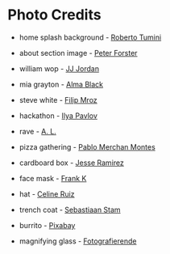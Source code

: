 # Photo Credits
* home splash background - <a href="https://unsplash.com/@robertotmn">Roberto Tumini</a>
* about section image -  <a href="https://unsplash.com/@peter_forster">Peter Forster</a>
* william wop - <a href="https://unsplash.com/@jjjordan">JJ Jordan</a>
* mia grayton - <a href="https://unsplash.com/@alma_black">Alma Black</a>
* steve white - <a href="https://unsplash.com/@mroz">Filip Mroz</a>
* hackathon - <a href="https://unsplash.com/@ilyapavlov">Ilya Pavlov</a>
* rave - <a href="https://unsplash.com/@overdriv3">A. L.</a>
* pizza gathering - <a href="https://unsplash.com/@pablomerchanm">Pablo Merchan Montes</a>

* cardboard box - <a href="https://unsplash.com/@jesseramirezla">Jesse Ramirez</a>
* face mask - <a href="https://www.pexels.com/@frank-k-895836">Frank K</a>
* hat - <a href="https://unsplash.com/@cecerz6pro">Celine Ruiz</a>
* trench coat - <a href="https://www.pexels.com/@sebastiaan9977">Sebastiaan Stam</a>
* burrito - <a href="https://www.pexels.com/@pixabay">Pixabay</a>
* magnifying glass - <a href="https://www.pexels.com/@fotografierende">Fotografierende</a>